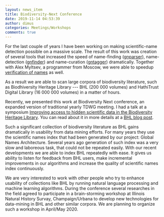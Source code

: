 ```yaml
---
layout: news_item
title: Biodiversity-Next Conference
date: 2019-11-14 04:53:39
author: dimus
categories: Meetings/Workshops
comments: true
---
```


For the last couple of years I have been working on making scientific-name
detection possible on a massive scale. The result of this work was creation
of several tools that increased the speed of name-finding
([gnparser](https://parser.globalnames.org)), name-detection
([gnfinder](https://github.com/gnames/gnfinder)) and name-curation
([gntagger](https://github.com/gnames/gntagger)) dramatically. Together with
Alex Myltsev, a programmer from Moscow, we were able to speedup [verification
of names](https://index.globalnames.org) as well.

As a result we are able to scan large corpora of biodiversity
literature, such as Biodhiversity Heritage Library --- BHL (200 000 volumes) and
HathiTrust Digital Library (16 000 000 volumes) in a matter of hours.

Recently, we presented this work at Biodiversity Next conference, an expanded
version of traditional yearly TDWG meeting. I had a talk at a symposium
[Improving access to hidden scientific data in the Biodiversity Heritage
Library](https://biss.pensoft.net/browse_user_collection_documents?collection_id=125).
You can read about it in more details at a [BHL blog
post](https://blog.biodiversitylibrary.org/2019/11/bhl-at-biodiversity-next.html).

Such a significant collection of biodiversity literature as BHL gains
dramatically in usability from data mining efforts. For many years they use
the scientific names index that had been generated by our project: Global
Names Architecture. Several years ago generation of such index was a very
slow and laboreous task, that could not be repeated easily. With our recent
developments we are able to index BHL repeatedly with ease. It gives us
ability to listen for feedback from BHL users, make incremental improvements
in our algorithms and increase the quality of scientific names index
continuously.

We are very interested to work with other people who try to enhance usability
of collections like BHL by running natural language processing and machine
learning algorithms. During the conference several researches in the field
agreed to participate in a brain-storming workshop at Illinois Natural
History Survay, Champaign/Urbana to develop new technologies for data-mining
in BHL and other similar corpora. We are planning to organize such a workshop
in April/May 2020.
